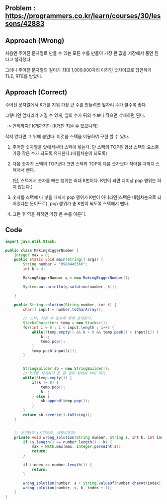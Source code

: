 ## Problem : https://programmers.co.kr/learn/courses/30/lessons/42883

## Approach (Wrong)

처음엔 주어진 문자열로 만들 수 있는 모든 수를 만들어 가장 큰 값을 저장해서 풀면 된다고 생각했다.

그러나 주어진 문자열의 길이가 최대 1,000,000자리 이하인 숫자이므로 당연하게 TLE, RTE를 받았다.

## Approach (Correct)

주어진 문자열에서 K개를 지워 가장 큰 수를 만들려면 앞자리 수가 클수록 좋다.

그렇다면 앞자리가 커질 수 있게, 앞의 수가 뒤의 수보다 작으면 삭제하면 된다. 

​	-> 언제까지? K개까지만 (K개만 지울 수 있으니까)

작지 않다면 그 뒤에 붙인다. 이것을 스택을 이용하여 구현 할 수 있다.

1. 주어진 숫자열을 앞에서부터 스택에 넣는다. 단 스택의 TOP은 항상 스택의 요소중 가장 작은 수가 되도록 유지한다.(내림차순이 되도록)

2. 다음 숫자가 스택의 TOP보다 크면 스택의 TOP이 다음 숫자보다 작아질 때까지 스택에서 뺀다.

   (단, 스택에서 숫자를 빼는 행위는 최대 K번이다. K번이 되면 더이상 pop 행위는 하지 않는다.)

3. 숫자를 스택에 다 넣을 때까지 pop 행위가 K번이 아니라면(스택은 내림차순으로 되어있다는 뜻이므로), pop 행위가 총 K번이 되도록 스택에서 뺀다.

4. 그런 후 역을 취하면 가장 큰 수를 이룬다.

## Code

```java
import java.util.Stack;

public class MakingBiggerNumber {
    Integer max = 0;
    public static void main(String[] args) {
        String number = "9988445566";
        int k = 4;

        MakingBiggerNumber q = new MakingBiggerNumber();

        System.out.println(q.solution(number, k));

    }

    public String solution(String number, int k) {
        char[] input = number.toCharArray();

        // 스택, 작은 수 일수록 위에 존재한다.
        Stack<Character> temp = new Stack<>();
        for(int i = 0 ; i < input.length ; i++) {
            while(!temp.empty() && k > 0 && temp.peek() < input[i]) {
                k--;
                temp.pop();
            }
            temp.push(input[i]);
        }


        StringBuilder sb = new StringBuilder();
        // k개를 삭제하지 못 한 경우 뒤에서 부터 제거.
        while(!temp.empty()) {
            if(k != 0) {
                temp.pop();
                k--;
            } else {
                sb.append(temp.pop());
            }
        }
        return sb.reverse().toString();
    }


    // 완전탐색 (시간초과, 메모리초과)
    private void wrong_solution(String number, String s, int k, int index) {
        if (s.length() == number.length() - k) {
            max = Math.max(max, Integer.parseInt(s));
            return;
        }

        if (index >= number.length()) {
            return;
        }

        wrong_solution(number, s + String.valueOf(number.charAt(index)), k, index + 1);
        wrong_solution(number, s, k, index + 1);
    }
}

```

